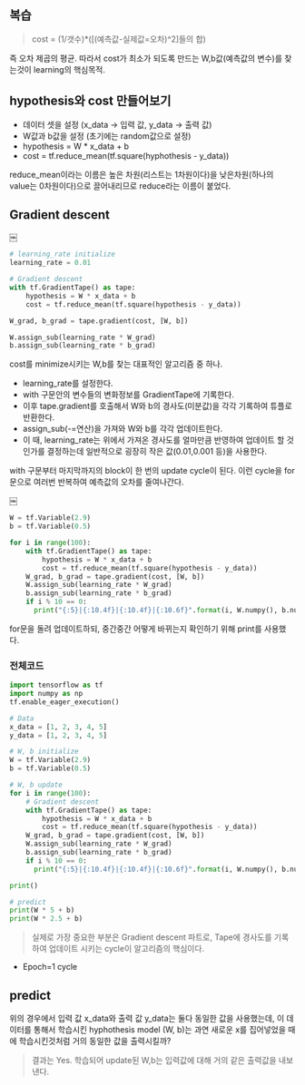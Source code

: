 
## 복습

> cost = (1/갯수)*([(예측값-실제값=오차)^2]들의 합)

즉 오차 제곱의 평균.
따라서 cost가 최소가 되도록 만드는 W,b값(예측값의 변수)를 찾는것이 learning의 핵심목적.

</hr>

## hypothesis와 cost 만들어보기

- 데이터 셋을 설정 (x_data -> 입력 값, y_data -> 출력 값)
- W값과 b값을 설정 (초기에는 random값으로 설정)
- hypothesis = W * x_data + b
- cost = tf.reduce_mean(tf.square(hyphothesis - y_data))

reduce_mean이라는 이름은 높은 차원(리스트는 1차원이다)을 낮은차원(하나의 value는 0차원이다)으로 끌어내리므로 reduce라는 이름이 붙었다.

## Gradient descent
￼
~~~python
# learning_rate initialize
learning_rate = 0.01

# Gradient descent
with tf.GradientTape() as tape:
    hypothesis = W * x_data + b
    cost = tf.reduce_mean(tf.square(hypothesis - y_data))

W_grad, b_grad = tape.gradient(cost, [W, b])

W.assign_sub(learning_rate * W_grad)
b.assign_sub(learning_rate * b_grad)
~~~

cost를 minimize시키는 W,b를 찾는 대표적인 알고리즘 중 하나.

- learning_rate를 설정한다.
- with 구문안의 변수들의 변화정보를 GradientTape에 기록한다.
- 이후 tape.gradient를 호출해서 W와 b의 경사도(미분값)을 각각 기록하여 튜플로 반환한다.
- assign_sub(-=연산)을 가져와 W와 b를 각각 업데이트한다.
- 이 때, learning_rate는 위에서 가져온 경사도를 얼마만큼 반영하여 업데이트 할 것인가를 결정하는데 일반적으로 굉장히 작은 값(0.01,0.001 등)을 사용한다.

with 구문부터 마지막까지의 block이 한 번의 update cycle이 된다.
이런 cycle을 for문으로 여러번 반복하여 예측값의 오차를 줄여나간다.
 
￼
~~~python
W = tf.Variable(2.9)
b = tf.Variable(0.5)

for i in range(100):
    with tf.GradientTape() as tape:
        hypothesis = W * x_data + b
        cost = tf.reduce_mean(tf.square(hypothesis - y_data))
    W_grad, b_grad = tape.gradient(cost, [W, b])
    W.assign_sub(learning_rate * W_grad)
    b.assign_sub(learning_rate * b_grad)
    if i % 10 == 0:
      print("{:5}|{:10.4f}|{:10.4f}|{:10.6f}".format(i, W.numpy(), b.numpy(), cost))
~~~

for문을 돌려 업데이트하되, 중간중간 어떻게 바뀌는지 확인하기 위해 print를 사용했다.


### 전체코드

~~~python
import tensorflow as tf
import numpy as np
tf.enable_eager_execution()

# Data
x_data = [1, 2, 3, 4, 5]
y_data = [1, 2, 3, 4, 5]

# W, b initialize
W = tf.Variable(2.9)
b = tf.Variable(0.5)

# W, b update
for i in range(100):
    # Gradient descent
    with tf.GradientTape() as tape:
        hypothesis = W * x_data + b
        cost = tf.reduce_mean(tf.square(hypothesis - y_data))
    W_grad, b_grad = tape.gradient(cost, [W, b])
    W.assign_sub(learning_rate * W_grad)
    b.assign_sub(learning_rate * b_grad)
    if i % 10 == 0:
      print("{:5}|{:10.4f}|{:10.4f}|{:10.6f}".format(i, W.numpy(), b.numpy(), cost))

print()

# predict
print(W * 5 + b)
print(W * 2.5 + b)
~~~

> 실제로 가장 중요한 부분은 Gradient descent 파트로,
> Tape에 경사도를 기록하여 업데이트 시키는 cycle이 알고리즘의 핵심이다.


* Epoch=1 cycle

 
## predict

위의 경우에서 입력 값 x_data와 출력 값 y_data는 둘다 동일한 값을 사용했는데,
이 데이터를 통해서 학습시킨 hyphothesis model (W, b)는 과연 새로운 x를 집어넣었을 때에 학습시킨것처럼 거의 동일한 값을 출력시킬까?

> 결과는 Yes. 학습되어 update된 W,b는 입력값에 대해 거의 같은 출력값을 내보낸다.
